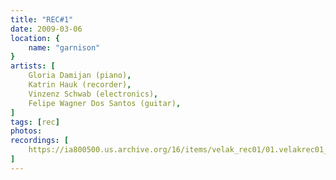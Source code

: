 ```yaml
---
title: "REC#1"
date: 2009-03-06
location: {
    name: "garnison"
}
artists: [
    Gloria Damijan (piano),
    Katrin Hauk (recorder),
    Vinzenz Schwab (electronics),
    Felipe Wagner Dos Santos (guitar),
]
tags: [rec]
photos: 
recordings: [
    https://ia800500.us.archive.org/16/items/velak_rec01/01.velakrec01_damijan-schwab.mp3
]
---
```

